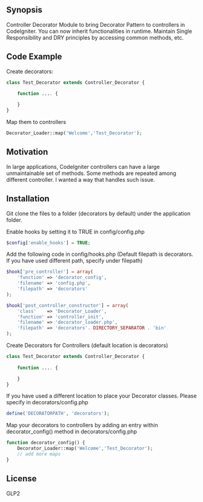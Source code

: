 ## Synopsis

Controller Decorator Module to bring Decorator Pattern to controllers in CodeIgniter. You can now inherit functionalities in runtime. Maintain Single Responsibility and DRY principles by accessing common methods, etc. 

## Code Example

Create decorators:
```php
class Test_Decorator extends Controller_Decorator {
	
	function .... {

	}
}
```
Map them to controllers
```php
Decorator_Loader::map('Welcome','Test_Decorator');
```

## Motivation

In large applications, CodeIgniter controllers can have a large unmaintainable set of methods. Some methods are repeated among different controller. I wanted a way that handles such issue.

## Installation

Git clone the files to a folder (decorators by default) under the application folder.

Enable hooks by setting it to TRUE in config/config.php
```php
$config['enable_hooks'] = TRUE;
```
Add the following code in config/hooks.php (Default filepath is decorators. If you have used different path, specify under filepath)
```php
$hook['pre_controller'] = array(
	'function' => 'decorator_config',
	'filename' => 'config.php',
	'filepath' => 'decorators'
);

$hook['post_controller_constructor'] = array(
	'class'    => 'Decorator_Loader',
	'function' => 'controller_init',
	'filename' => 'decorator_loader.php',
	'filepath' => 'decorators'. DIRECTORY_SEPARATOR . 'bin'
);
```

Create Decorators for Controllers (default location is decorators)
```php
class Test_Decorator extends Controller_Decorator {
	
	function .... {

	}
}
```
If you have used a different location to place your Decorator classes. Please specify in decorators/config.php
```php
define('DECORATORPATH', 'decorators');
```

Map your decorators to controllers by adding an entry within decorator_config() method in decorators/config.php
```php
function decorator_config() {
	Decorator_Loader::map('Welcome','Test_Decorator');
	// add more maps
}
```


## License
GLP2